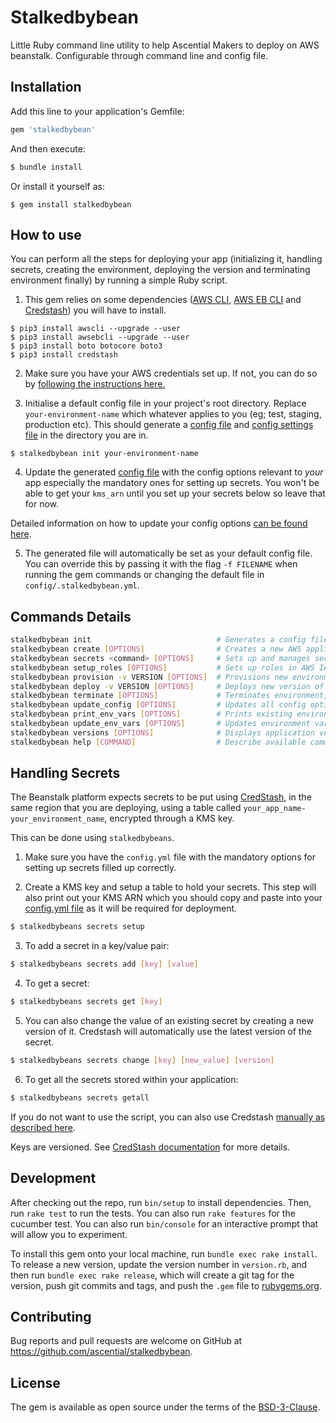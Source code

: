 # Stalkedbybean

Little Ruby command line utility to help Ascential Makers to deploy on AWS beanstalk. Configurable through command line and config file.

## Installation

Add this line to your application's Gemfile:

```ruby
gem 'stalkedbybean'
```

And then execute:

```ruby
$ bundle install
```

Or install it yourself as:

```
$ gem install stalkedbybean
```

## How to use

You can perform all the steps for deploying your app (initializing it, handling secrets, creating the environment, deploying the version and terminating environment finally) by running a simple Ruby script.

1. This gem relies on some dependencies ([AWS CLI](https://aws.amazon.com/cli/), [AWS EB CLI](https://docs.aws.amazon.com/elasticbeanstalk/latest/dg/eb-cli3.html) and [Credstash](https://github.com/fugue/credstash)) you will have to install.
```
$ pip3 install awscli --upgrade --user
$ pip3 install awsebcli --upgrade --user
$ pip3 install boto botocore boto3
$ pip3 install credstash
```

2. Make sure you have your AWS credentials set up. If not, you can do so by [following the instructions here.](https://docs.aws.amazon.com/cli/latest/userguide/cli-chap-getting-started.html)

3. Initialise a default config file in your project's root directory. Replace `your-environment-name` which whatever applies to you (eg; test, staging, production etc). This should generate a [config file](./config/config_test.yml) and [config settings file](./config/.stalkedbybean.yml) in the directory you are in.
```
$ stalkedbybean init your-environment-name
```

4. Update the generated [config file](./config/config_test.yml) with the config options relevant to _your_ app especially the mandatory ones for setting up secrets. You won't be able to get your `kms_arn` until you set up your secrets below so leave that for now.

Detailed information on how to update your config options [can be found here](./docs/setting_up_config_file.md).

5. The generated file will automatically be set as your default config file. You can override this by passing it with the flag ```-f FILENAME``` when running the gem commands or changing the default file in `config/.stalkedbybean.yml`.

## Commands Details

```bash
stalkedbybean init                            # Generates a config file
stalkedbybean create [OPTIONS]                # Creates a new AWS application
stalkedbybean secrets <command> [OPTIONS]     # Sets up and manages secrets using Credstash
stalkedbybean setup_roles [OPTIONS]           # Sets up roles in AWS IAM
stalkedbybean provision -v VERSION [OPTIONS]  # Provisions new environment in AWS EB
stalkedbybean deploy -v VERSION [OPTIONS]     # Deploys new version of environment
stalkedbybean terminate [OPTIONS]             # Terminates environment, application and all resources
stalkedbybean update_config [OPTIONS]         # Updates all config options
stalkedbybean print_env_vars [OPTIONS]        # Prints existing environment variables
stalkedbybean update_env_vars [OPTIONS]       # Updates environment variables
stalkedbybean versions [OPTIONS]              # Displays application versions
stalkedbybean help [COMMAND]                  # Describe available commands or one specific command
```

## Handling Secrets

The Beanstalk platform expects secrets to be put using [CredStash](https://github.com/fugue/credstash), in the same region that you are deploying, using a table called `your_app_name-your_environment_name`, encrypted through a KMS key.

This can be done using `stalkedbybeans`.

1. Make sure you have the `config.yml` file with the mandatory options for setting up secrets filled up correctly.

2. Create a KMS key and setup a table to hold your secrets. This step will also print out your KMS ARN which you should copy and paste into your [config.yml file](./config/config_test.yml) as it will be required for deployment.
```bash
$ stalkedbybeans secrets setup
```

3. To add a secret in a key/value pair:
```bash
$ stalkedbybeans secrets add [key] [value]
```

4. To get a secret:
```bash
$ stalkedbybeans secrets get [key]
```

5. You can also change the value of an existing secret by creating a new version of it. Credstash will automatically use the latest version of the secret.
```bash
$ stalkedbybeans secrets change [key] [new_value] [version]
```

6. To get all the secrets stored within your application:
```bash
$ stalkedbybeans secrets getall
```

If you do not want to use the script, you can also use Credstash [manually as described here](./docs/setting_up_credstash.md).

Keys are versioned. See [CredStash documentation](https://github.com/fugue/credstash) for more details.

## Development

After checking out the repo, run `bin/setup` to install dependencies. Then, run `rake test` to run the tests. You can also run `rake features` for the cucumber test. You can also run `bin/console` for an interactive prompt that will allow you to experiment.

To install this gem onto your local machine, run `bundle exec rake install`. To release a new version, update the version number in `version.rb`, and then run `bundle exec rake release`, which will create a git tag for the version, push git commits and tags, and push the `.gem` file to [rubygems.org](https://rubygems.org).

## Contributing

Bug reports and pull requests are welcome on GitHub at https://github.com/ascential/stalkedbybean.

## License

The gem is available as open source under the terms of the [BSD-3-Clause](https://opensource.org/licenses/BSD-3-Clause).
